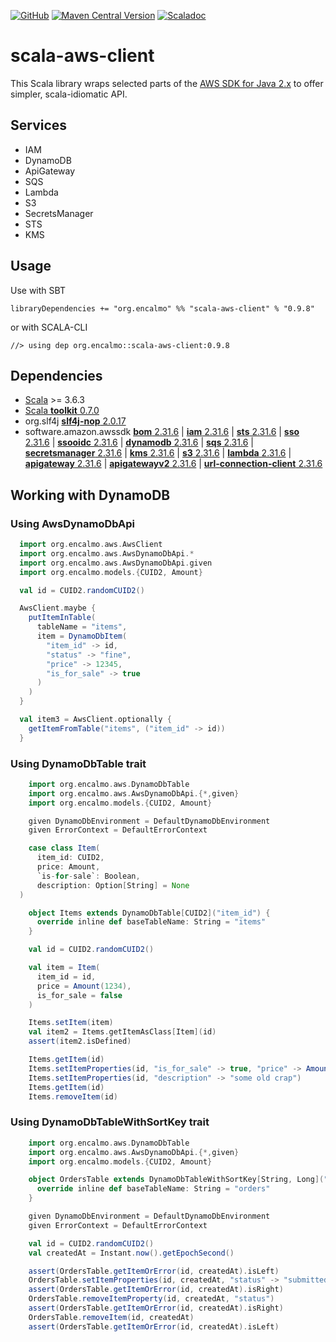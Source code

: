 <a href="https://github.com/encalmo/scala-aws-client">![GitHub](https://img.shields.io/badge/github-%23121011.svg?style=for-the-badge&logo=github&logoColor=white)</a> <a href="https://central.sonatype.com/artifact/org.encalmo/scala-aws-client_3" target="_blank">![Maven Central Version](https://img.shields.io/maven-central/v/org.encalmo/scala-aws-client_3?style=for-the-badge)</a> <a href="https://encalmo.github.io/scala-aws-client/scaladoc/org/encalmo/aws.html" target="_blank"><img alt="Scaladoc" src="https://img.shields.io/badge/docs-scaladoc-red?style=for-the-badge"></a>

# scala-aws-client

This Scala library wraps selected parts of the [AWS SDK for Java 2.x](https://docs.aws.amazon.com/sdk-for-java/latest/developer-guide/home.html) to offer simpler, scala-idiomatic API.

## Services

- IAM
- DynamoDB
- ApiGateway
- SQS
- Lambda
- S3
- SecretsManager
- STS
- KMS

## Usage

Use with SBT

    libraryDependencies += "org.encalmo" %% "scala-aws-client" % "0.9.8"

or with SCALA-CLI

    //> using dep org.encalmo::scala-aws-client:0.9.8

## Dependencies

   - [Scala](https://www.scala-lang.org) >= 3.6.3
   - [Scala **toolkit** 0.7.0](https://github.com/scala/toolkit)
   - org.slf4j [**slf4j-nop** 2.0.17](https://central.sonatype.com/artifact/org.slf4j/slf4j-nop)
   - software.amazon.awssdk [**bom** 2.31.6](https://central.sonatype.com/artifact/software.amazon.awssdk/bom) | [**iam** 2.31.6](https://central.sonatype.com/artifact/software.amazon.awssdk/iam) | [**sts** 2.31.6](https://central.sonatype.com/artifact/software.amazon.awssdk/sts) | [**sso** 2.31.6](https://central.sonatype.com/artifact/software.amazon.awssdk/sso) | [**ssooidc** 2.31.6](https://central.sonatype.com/artifact/software.amazon.awssdk/ssooidc) | [**dynamodb** 2.31.6](https://central.sonatype.com/artifact/software.amazon.awssdk/dynamodb) | [**sqs** 2.31.6](https://central.sonatype.com/artifact/software.amazon.awssdk/sqs) | [**secretsmanager** 2.31.6](https://central.sonatype.com/artifact/software.amazon.awssdk/secretsmanager) | [**kms** 2.31.6](https://central.sonatype.com/artifact/software.amazon.awssdk/kms) | [**s3** 2.31.6](https://central.sonatype.com/artifact/software.amazon.awssdk/s3) | [**lambda** 2.31.6](https://central.sonatype.com/artifact/software.amazon.awssdk/lambda) | [**apigateway** 2.31.6](https://central.sonatype.com/artifact/software.amazon.awssdk/apigateway) | [**apigatewayv2** 2.31.6](https://central.sonatype.com/artifact/software.amazon.awssdk/apigatewayv2) | [**url-connection-client** 2.31.6](https://central.sonatype.com/artifact/software.amazon.awssdk/url-connection-client)

## Working with DynamoDB

### Using AwsDynamoDbApi

```scala
  import org.encalmo.aws.AwsClient
  import org.encalmo.aws.AwsDynamoDbApi.*
  import org.encalmo.aws.AwsDynamoDbApi.given
  import org.encalmo.models.{CUID2, Amount}

  val id = CUID2.randomCUID2()

  AwsClient.maybe {
    putItemInTable(
      tableName = "items",
      item = DynamoDbItem(
        "item_id" -> id,
        "status" -> "fine",
        "price" -> 12345,
        "is_for_sale" -> true
      )
    )
  }

  val item3 = AwsClient.optionally {
    getItemFromTable("items", ("item_id" -> id))
  }
```

### Using DynamoDbTable trait

```scala
    import org.encalmo.aws.DynamoDbTable
    import org.encalmo.aws.AwsDynamoDbApi.{*,given}
    import org.encalmo.models.{CUID2, Amount}

    given DynamoDbEnvironment = DefaultDynamoDbEnvironment
    given ErrorContext = DefaultErrorContext

    case class Item(
      item_id: CUID2,
      price: Amount,
      `is-for-sale`: Boolean,
      description: Option[String] = None
  )

    object Items extends DynamoDbTable[CUID2]("item_id") {
      override inline def baseTableName: String = "items"
    }

    val id = CUID2.randomCUID2()

    val item = Item(
      item_id = id,
      price = Amount(1234),
      is_for_sale = false
    )

    Items.setItem(item)
    val item2 = Items.getItemAsClass[Item](id)
    assert(item2.isDefined)

    Items.getItem(id)
    Items.setItemProperties(id, "is_for_sale" -> true, "price" -> Amount(1234))
    Items.setItemProperties(id, "description" -> "some old crap")
    Items.getItem(id)
    Items.removeItem(id)
```

### Using DynamoDbTableWithSortKey trait

```scala
    import org.encalmo.aws.DynamoDbTable
    import org.encalmo.aws.AwsDynamoDbApi.{*,given}
    import org.encalmo.models.{CUID2, Amount}

    object OrdersTable extends DynamoDbTableWithSortKey[String, Long]("order_id", "createdAt") {
      override inline def baseTableName: String = "orders"
    }

    given DynamoDbEnvironment = DefaultDynamoDbEnvironment
    given ErrorContext = DefaultErrorContext

    val id = CUID2.randomCUID2()
    val createdAt = Instant.now().getEpochSecond()

    assert(OrdersTable.getItemOrError(id, createdAt).isLeft)
    OrdersTable.setItemProperties(id, createdAt, "status" -> "submitted")
    assert(OrdersTable.getItemOrError(id, createdAt).isRight)
    OrdersTable.removeItemProperty(id, createdAt, "status")
    assert(OrdersTable.getItemOrError(id, createdAt).isRight)
    OrdersTable.removeItem(id, createdAt)
    assert(OrdersTable.getItemOrError(id, createdAt).isLeft)
```
